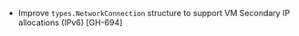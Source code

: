 * Improve `types.NetworkConnection` structure to support VM Secondary IP allocations (IPv6) [GH-694]
